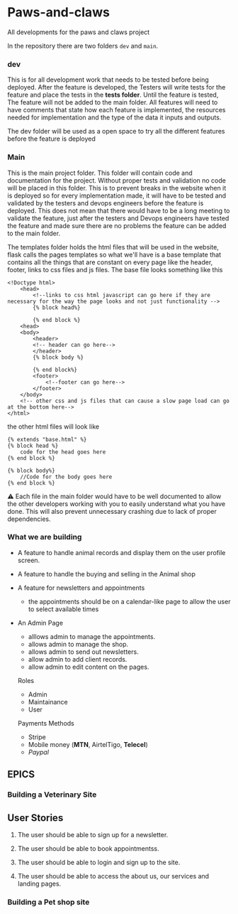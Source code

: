 # Paws-and-claws
All developments for the paws and claws project

In the repository there are two folders `dev` and `main`.

### dev

This is for all development work that needs to be tested before being deployed.
After the feature is developed, the Testers will write tests for the feature and place the tests in the **tests folder**. Until the feature is tested, The feature will not be added to the main folder.
All features will need to have comments that state how each feature is implemented, the resources needed for implementation and the type of the data it inputs and outputs.

The dev folder will be used as a open space to try all the different features before the feature is deployed

### Main

This is the main project folder. This folder will contain code and documentation for the project.
Without proper tests and validation no code will be placed in this folder.
This is to prevent breaks in the website when it is deployed so for every implementation made, it will have to be tested and validated by the testers and devops engineers before the feature is deployed. This does not mean that there would have to be a long meeting to validate the feature, just after the testers and Devops engineers have tested the feature and made sure there are no problems the feature can be added to the main folder. 

The templates folder holds the html files that will be used in the website, flask calls the pages templates
so what we'll have is a base template that contains all the things that are constant on every page like the header, footer, links to css files and js files.
The base file looks something like this
```jinja
<!Doctype html>
    <head>
        <!--links to css html javascript can go here if they are necessary for the way the page looks and not just functionality -->
        {% block head%}

        {% end block %}
    <head>
    <body>
        <header>
        <!-- header can go here-->
        </header>
        {% block body %}

        {% end block%}
        <footer>
            <!--footer can go here-->
        </footer>
    </body>
    <!-- other css and js files that can cause a slow page load can go at the bottom here-->
</html>
```

the other html files will look like

```jinja
{% extends "base.html" %}
{% block head %}
    code for the head goes here
{% end block %}

{% block body%}
    //Code for the body goes here
{% end block %}
```


:warning: Each file in the main folder would have to be well documented to allow the other developers working with you to easily understand what you have done. This will also prevent unnecessary crashing due to lack of proper dependencies.



### What we are building

- A feature to handle animal records and display them on the user profile screen.

- A feature to handle the buying and selling in the Animal shop

- A feature for newsletters and appointments
    * the appointments should be on a calendar-like page to allow the user to select available times

- An Admin Page
    * alllows admin to manage the appointments.
    * allows admin to manage the shop.
    * allows admin to send out newsletters.
    * allow admin to add client records.
    * allow admin to edit content on the pages.

    Roles
    - Admin
    - Maintainance
    - User

    Payments Methods
    - Stripe
    - Mobile money (**MTN**, AirtelTigo, **Telecel**)
    - *Paypal*



## EPICS

### Building a Veterinary Site

User Stories
-------------
1. The user should be able to sign up for a newsletter.

2. The user should be able to book appointmentss.

3. The user should be able to login and sign up to the site.

4. The user should be able to access the about us, our services and landing pages.






### Building a Pet shop site


